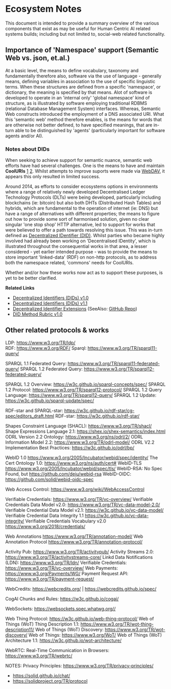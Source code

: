 # Ecosystem Notes  

This document is intended to provide a summary overview of the various components that exist as may be useful for Human Centric AI related systems builds; including but not limited to, social-web related functionality.

## Importance of 'Namespace' support (Semantic Web vs. json, et.al.)

At a basic level, the means to define vocabulary, taxonomy and fundamentally therefore also, software via the use of language - generally means, defining variables in association to the use of specific linguistic terms.  When these structures are defined from a specific 'namespace', or dictionary, the meaning is specified by that means.  Alot of software is developed to operate in an 'internal only' 'global namespace' kind of structure, as is illustrated by software employing traditional RDBMS (relational Database Management System) interfaces.  Whereas, Semantic Web constructs introduced the employment of a DNS associated URI.  What this 'semantic web' method therefore enables, is the means for words that are otherwise not better defined, to have specified meanings, that are in-turn able to be distinguished by 'agents' (particularly important for software agents and/or AI).  

### Notes about DIDs  

When seeking to achieve support for semantic nuance, semantic web efforts have had several challenges.  One is the means to have and maintain **CoolURIs** [1](https://www.w3.org/Provider/Style/URI) [2](https://www.w3.org/TR/cooluris/).  Whilst attempts to improve suports were made via [WebDAV](https://en.wikipedia.org/wiki/WebDAV), it appears this only resulted in limited success.  

Around 2014, as efforts to consider ecosystems options in environments where a range of relatively newly developed Decentralised Ledger Technology Protocols (DLTs) were being developed, particularly including blockchains (ie: bitcoin) but also both DHTs (Distributed Hash Tables) and hybrids, which are fundamental to the operation of internet (ie: DNS) but have a range of alternatives with different properties; the means to figure out how to provide some sort of harmonised solution, given no clear singular 'one stop shop' HTTP alternative, led to support for works that were believed to offer a path towards resolving this issue.  This was in-turn defined as [Decentralized IDentifier (DID)](https://en.wikipedia.org/wiki/Decentralized_identifier).  Whilst parties who became highly involved had already been working on 'Decentralised IDentity', which is illustrated throughout the consequential works in that area, a lesser considered - yet earlier intended purpose - was to provide the means to store important 'linked-data' (RDF) on non-http protocols, as to address both the namespace related, 'commons' needs for CoolURIs.  

Whether and/or how these works now act as to support these purposes, is yet to be better clarified.

**Related Links**
- [Decentralized Identifiers (DIDs) v1.0](https://www.w3.org/TR/did-1.0/)
- [Decentralized Identifiers (DIDs) v1.1](https://www.w3.org/TR/did-1.1/)
- [Decentralized Identifier Extensions](https://www.w3.org/TR/did-extensions/) (SeeAlso: [GitHub Repo](https://github.com/w3c/did-extensions))
- [DID Method Rubric v1.0](https://w3c.github.io/did-rubric/)

## Other related protocols & works

LDP: https://www.w3.org/TR/ldp/  
RDF: https://www.w3.org/RDF/ 
Sparql: https://www.w3.org/TR/sparql11-query/ 


SPARQL 1.1 Federated Query: https://www.w3.org/TR/sparql11-federated-query/ 
SPARQL 1.2 Federated Query: https://www.w3.org/TR/sparql12-federated-query/ 

SPARQL 1.2 Overview: https://w3c.github.io/sparql-concepts/spec/ 
SPARQL 1.2 Protocol: https://www.w3.org/TR/sparql12-protocol/
SPARQL 1.2 Query Language: https://www.w3.org/TR/sparql12-query/ 
SPARQL 1.2 Update: https://w3c.github.io/sparql-update/spec/ 

RDF-star and SPARQL-star: https://w3c.github.io/rdf-star/cg-spec/editors_draft.html 
RDF-star: https://w3c.github.io/rdf-star/ 


Shapes Constraint Language (SHACL): https://www.w3.org/TR/shacl/ 
Shape Expressions Language 2.1: https://shex.io/shex-semantics/index.html 
ODRL Version 2.2 Ontology: https://www.w3.org/ns/odrl/2/ 
ODRL Information Model 2.2: https://www.w3.org/TR/odrl-model/
ODRL V2.2 Implementation Best Practices: https://w3c.github.io/odrl/bp/ 

WebID 1.0 https://www.w3.org/2005/Incubator/webid/spec/identity/
The Cert Ontology 1.0:  https://www.w3.org/ns/auth/cert#
WebID-TLS https://www.w3.org/2005/Incubator/webid/spec/tls/
WebID-RSA: No Spec Found, but https://github.com/deiu/webid-rsa 
WebID-OIDC: https://github.com/solid/webid-oidc-spec 

Web Access Control: https://www.w3.org/wiki/WebAccessControl 

Verifiable Credentials: https://www.w3.org/TR/vc-overview/
Verifiable Credentials Data Model v2.0: https://www.w3.org/TR/vc-data-model-2.0/ 
Verifiable Credential Data Model v2.1: https://w3c.github.io/vc-data-model/ 
Verifiable Credential Data Integrity 1.1 https://w3c.github.io/vc-data-integrity/ 
Verifiable Credentials Vocabulary v2.0 https://www.w3.org/2018/credentials/ 


Web Annotations https://www.w3.org/TR/annotation-model/ 
Web Annotation Protocol https://www.w3.org/TR/annotation-protocol/

Activity Pub:  https://www.w3.org/TR/activitypub/ 
Activity Streams 2.0: https://www.w3.org/TR/activitystreams-core/ 
Linkd Data Notifications (LDN): https://www.w3.org/TR/ldn/
Verifiable Credentials: https://www.w3.org/TR/vc-overview/
Web Payments: https://www.w3.org/Payments/WG/ 
Payment Request API: https://www.w3.org/TR/payment-request/ 

WebCredits: https://webcredits.org/ | https://webcredits.github.io/spec/ 

CogAI Chunks and Rules: https://w3c.github.io/cogai/ 

WebSockets: https://websockets.spec.whatwg.org// 

Web Thing Protocol: https://w3c.github.io/web-thing-protocol/
Web of Things (WoT) Thing Description 1.1: https://www.w3.org/TR/wot-thing-description11/
Web of Things (WoT) Discovery: https://www.w3.org/TR/wot-discovery/ 
Web of Things: https://www.w3.org/WoT/ 
Web of Things (WoT) Architecture 1.1: https://w3c.github.io/wot-architecture/

WebRTC: Real-Time Communication in Browsers: https://www.w3.org/TR/webrtc/ 

NOTES:
Privacy Principles: https://www.w3.org/TR/privacy-principles/ 

- https://solid.github.io/chat/
- https://solidproject.org/TR/protocol 